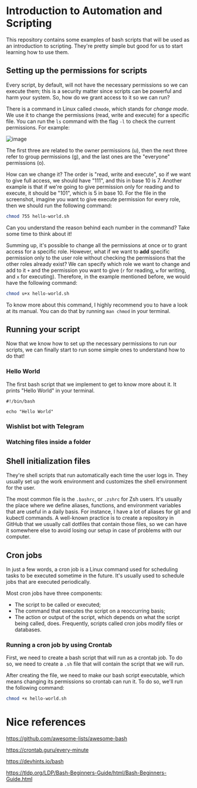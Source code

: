 # Introduction to Automation and Scripting

This repository contains some examples of bash scripts that will be used as an introduction to scripting. They're pretty simple but good for us to start learning how to use them.

## Setting up the permissions for scripts

Every script, by default, will not have the necessary permissions so we can execute them; this is a security matter since scripts can be powerful and harm your system. So, how do we grant access to it so we can run?

There is a command in Linux called `chmode`, which stands for _change mode_. We use it to change the permissions (read, write and execute) for a specific file. You can run the `ls` command with the flag `-l` to check the current permissions. For example:

![image](https://user-images.githubusercontent.com/19495917/136972765-c72a770e-1cfa-4a5b-9afb-ec62c9e613fc.png)

The first three are related to the owner permissions (u), then the next three refer to group permissions (g), and the last ones are the "everyone" permissions (o).

How can we change it? The order is "read, write and execute", so if we want to give full access, we should have "111", and this in base 10 is 7. Another example is that if we're going to give permission only for reading and to execute, it should be "101", which is 5 in base 10. For the file in the screenshot, imagine you want to give execute permission for every role, then we should run the following command:

```bash
chmod 755 hello-world.sh
```

Can you understand the reason behind each number in the command? Take some time to think about it!

Summing up, it's possible to change all the permissions at once or to grant access for a specific role. However, what if we want to **add** specific permission only to the user role without checking the permissions that the other roles already exist? We can specify which role we want to change and add to it `+` and the permission you want to give (`r` for reading, `w` for writing, and `x` for executing). Therefore, in the example mentioned before, we would have the following command:

```bash
chmod u+x hello-world.sh
```

To know more about this command, I highly recommend you to have a look at its manual. You can do that by running `man chmod` in your terminal.

## Running your script

Now that we know how to set up the necessary permissions to run our scripts, we can finally start to run some simple ones to understand how to do that!

### Hello World

The first bash script that we implement to get to know more about it. It prints "Hello World" in your terminal.

```
#!/bin/bash

echo "Hello World"
```

### Wishlist bot with Telegram

### Watching files inside a folder

## Shell initialization files

They're shell scripts that run automatically each time the user logs in. They usually set up the work environment and customizes the shell environment for the user.

The most common file is the `.bashrc`, or `.zshrc` for Zsh users. It's usually the place where we define aliases, functions, and environment variables that are useful in a daily basis. For instance, I have a lot of aliases for git and kubectl commands. A well-known practice is to create a repository in GitHub that we usually call dotfiles that contain those files, so we can have it somewhere else to avoid losing our setup in case of problems with our computer.

## Cron jobs

In just a few words, a cron job is a Linux command used for scheduling tasks to be executed sometime in the future. It's usually used to schedule jobs that are executed periodically.

Most cron jobs have three components:

- The script to be called or executed;
- The command that executes the script on a reoccurring basis;
- The action or output of the script, which depends on what the script being called, does. Frequently, scripts called cron jobs modify files or databases.

### Running a cron job by using Crontab

First, we need to create a bash script that will run as a crontab job. To do so, we need to create a `.sh` file that will contain the script that we will run.

After creating the file, we need to make our bash script executable, which means changing its permissions so crontab can run it. To do so, we'll run the following command:

```bash
chmod +x hello-world.sh
```

# Nice references

https://github.com/awesome-lists/awesome-bash

https://crontab.guru/every-minute

https://devhints.io/bash

https://tldp.org/LDP/Bash-Beginners-Guide/html/Bash-Beginners-Guide.html
